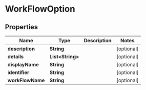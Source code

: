 

# WorkFlowOption


## Properties

Name | Type | Description | Notes
------------ | ------------- | ------------- | -------------
**description** | **String** |  |  [optional]
**details** | **List&lt;String&gt;** |  |  [optional]
**displayName** | **String** |  |  [optional]
**identifier** | **String** |  |  [optional]
**workFlowName** | **String** |  |  [optional]



